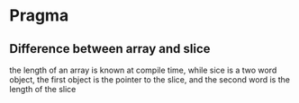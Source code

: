 # Pragma

## Difference between array and slice
the length of an array is known at compile time, while sice is a two word object, the first object is the pointer to the slice, and the second word is the length of the slice
